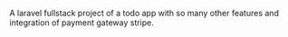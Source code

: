 A laravel fullstack project of a todo app with so many other features and integration of payment gateway stripe.
